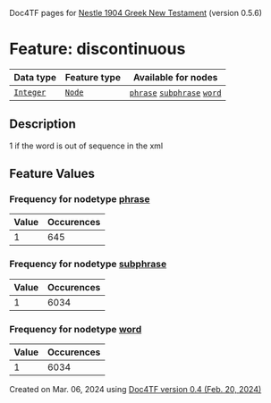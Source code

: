 Doc4TF pages for [Nestle 1904 Greek New Testament](https://github.com/saulocantanhede/tfgreek2/tree/main/tf) (version 0.5.6)
# Feature: discontinuous
Data type|Feature type|Available for nodes
---|---|---
[`Integer`](featurebydatatype.md#integer)|[`Node`](featurebytype.md#node)| [`phrase`](featurebynodetype.md#phrase)  [`subphrase`](featurebynodetype.md#subphrase)  [`word`](featurebynodetype.md#word) 
## Description
1 if the word is out of sequence in the xml
## Feature Values
### Frequency for nodetype [phrase](featurebynodetype.md#phrase)
Value|Occurences
---|---
1|645
### Frequency for nodetype [subphrase](featurebynodetype.md#subphrase)
Value|Occurences
---|---
1|6034
### Frequency for nodetype [word](featurebynodetype.md#word)
Value|Occurences
---|---
1|6034
 

Created on Mar. 06, 2024 using [Doc4TF  version 0.4 (Feb. 20, 2024)](https://github.com/tonyjurg/Doc4TF) 